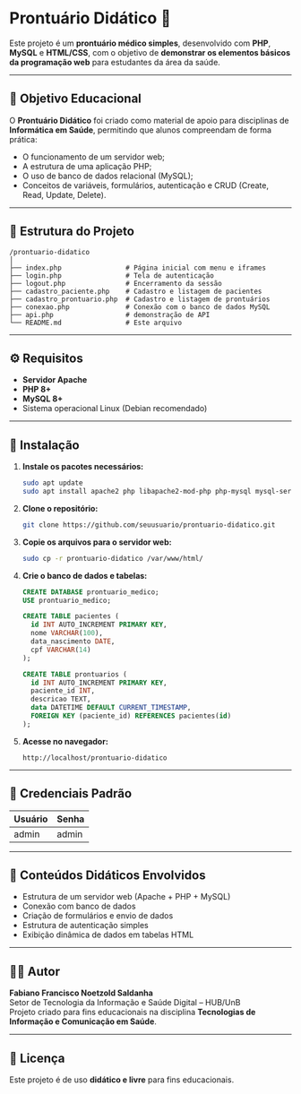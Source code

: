 # Prontuário Didático 🏥 

Este projeto é um **prontuário médico simples**, desenvolvido com **PHP**, **MySQL** e **HTML/CSS**, com o objetivo de **demonstrar os elementos básicos da programação web** para estudantes da área da saúde.

---

## 🎯 Objetivo Educacional

O **Prontuário Didático** foi criado como material de apoio para disciplinas de **Informática em Saúde**, permitindo que alunos compreendam de forma prática:
- O funcionamento de um servidor web;
- A estrutura de uma aplicação PHP;
- O uso de banco de dados relacional (MySQL);
- Conceitos de variáveis, formulários, autenticação e CRUD (Create, Read, Update, Delete).

---

## 🧱 Estrutura do Projeto

```
/prontuario-didatico
│
├── index.php                # Página inicial com menu e iframes
├── login.php                # Tela de autenticação
├── logout.php               # Encerramento da sessão
├── cadastro_paciente.php    # Cadastro e listagem de pacientes
├── cadastro_prontuario.php  # Cadastro e listagem de prontuários
├── conexao.php              # Conexão com o banco de dados MySQL
├── api.php                  # demonstração de API
└── README.md                # Este arquivo
```

---

## ⚙️ Requisitos

- **Servidor Apache**
- **PHP 8+**
- **MySQL 8+**
- Sistema operacional Linux (Debian recomendado)

---

## 🚀 Instalação

1. **Instale os pacotes necessários:**
   ```bash
   sudo apt update
   sudo apt install apache2 php libapache2-mod-php php-mysql mysql-server -y
   ```

2. **Clone o repositório:**
   ```bash
   git clone https://github.com/seuusuario/prontuario-didatico.git
   ```

3. **Copie os arquivos para o servidor web:**
   ```bash
   sudo cp -r prontuario-didatico /var/www/html/
   ```

4. **Crie o banco de dados e tabelas:**
   ```sql
   CREATE DATABASE prontuario_medico;
   USE prontuario_medico;

   CREATE TABLE pacientes (
     id INT AUTO_INCREMENT PRIMARY KEY,
     nome VARCHAR(100),
     data_nascimento DATE,
     cpf VARCHAR(14)
   );

   CREATE TABLE prontuarios (
     id INT AUTO_INCREMENT PRIMARY KEY,
     paciente_id INT,
     descricao TEXT,
     data DATETIME DEFAULT CURRENT_TIMESTAMP,
     FOREIGN KEY (paciente_id) REFERENCES pacientes(id)
   );
   ```

5. **Acesse no navegador:**
   ```
   http://localhost/prontuario-didatico
   ```

---

## 🔐 Credenciais Padrão

| Usuário | Senha  |
|----------|--------|
| admin    | admin |

---

## 🧠 Conteúdos Didáticos Envolvidos

- Estrutura de um servidor web (Apache + PHP + MySQL)
- Conexão com banco de dados
- Criação de formulários e envio de dados
- Estrutura de autenticação simples
- Exibição dinâmica de dados em tabelas HTML

---

## 👨‍🏫 Autor

**Fabiano Francisco Noetzold Saldanha**  
Setor de Tecnologia da Informação e Saúde Digital – HUB/UnB  
Projeto criado para fins educacionais na disciplina **Tecnologias de Informação e Comunicação em Saúde**.

---

## 📄 Licença

Este projeto é de uso **didático e livre** para fins educacionais.
